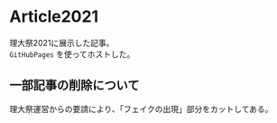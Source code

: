 # Article2021
理大祭2021に展示した記事。<br>
`GitHubPages` を使ってホストした。<br>

## 一部記事の削除について
理大祭運営からの要請により、「フェイクの出現」部分をカットしてある。